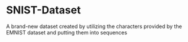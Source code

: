 # SNIST-Dataset
A brand-new dataset created by utilizing the characters provided by the EMNIST dataset and putting them into sequences
